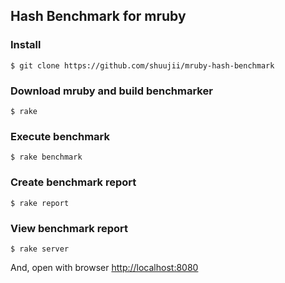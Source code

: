 ## Hash Benchmark for mruby

### Install

```console
$ git clone https://github.com/shuujii/mruby-hash-benchmark
```

### Download mruby and build benchmarker

```console
$ rake
```

### Execute benchmark

```console
$ rake benchmark
```

### Create benchmark report

```console
$ rake report
```

### View benchmark report

```console
$ rake server
```

And, open with browser [http://localhost:8080](http://localhost:8080)
